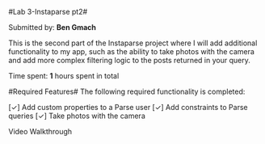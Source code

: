 #Lab 3-Instaparse pt2#

Submitted by: **Ben Gmach**

This is the second part of the Instaparse project where I will add additional functionality to my app, such as the ability to take photos with the camera and add more complex filtering logic to the posts returned in your query.

Time spent: **1** hours spent in total

#Required Features#
The following required functionality is completed:

[✓] Add custom properties to a Parse user
[✓] Add constraints to Parse queries
[✓] Take photos with the camera


Video Walkthrough
